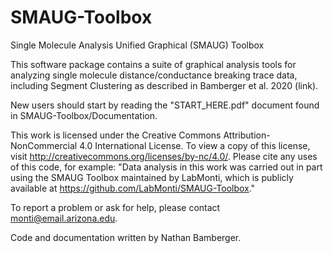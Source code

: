 # SMAUG-Toolbox
Single Molecule Analysis Unified Graphical (SMAUG) Toolbox

This software package contains a suite of graphical analysis tools for analyzing single molecule distance/conductance breaking trace data, including Segment Clustering as described in Bamberger et al. 2020 (link).  

New users should start by reading the "START_HERE.pdf" document found in SMAUG-Toolbox/Documentation.  

This work is licensed under the Creative Commons Attribution-NonCommercial 4.0 International License. To view a copy of this license, visit http://creativecommons.org/licenses/by-nc/4.0/.  Please cite any uses of this code, for example:
"Data analysis in this work was carried out in part using the SMAUG Toolbox maintained by LabMonti, which is publicly available at https://github.com/LabMonti/SMAUG-Toolbox."

To report a problem or ask for help, please contact monti@email.arizona.edu. 

Code and documentation written by Nathan Bamberger.  
